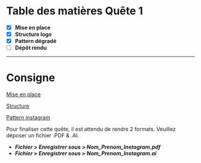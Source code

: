 # Table des matières Quête 1

- [x]  **Mise en place**
- [x]  **Structure logo**
- [x]  **Pattern dégradé**
- [ ]  **Dépôt rendu**

---

# Consigne

[Mise en place](https://happy-comb-a9d.notion.site/Mise-en-place-c39b844693854efebd03e084ef33b1dd)

[Structure](https://happy-comb-a9d.notion.site/Structure-cb3c38c6bbdc4e54a075f7a6e5aab1fb)

[Pattern instagram](https://happy-comb-a9d.notion.site/Pattern-instagram-ed23da48538448268a96571d0dc6c82e)

Pour finaliser cette quête, il est attendu de rendre 2 formats. Veuillez déposer un fichier .PDF & .AI.

- ***Fichier > Enregistrer sous > Nom_Prenom_Instagram.pdf***
- ***Fichier > Enregistrer sous > Nom_Prenom_Instagram.ai***